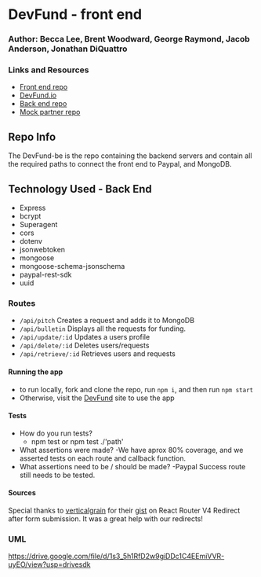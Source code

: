 # DevFund - front end

### Author: Becca Lee, Brent Woodward, George Raymond, Jacob Anderson, Jonathan DiQuattro

### Links and Resources
* [Front end repo](https://github.com/jbjbg/devfund-fe)
* [DevFund.io](https://www.devfund.io/)
* [Back end repo](https://github.com/jbjbg/devfund-be)
* [Mock partner repo](https://github.com/jbjbg/devfund-mock-partner)

## Repo Info
The DevFund-be is the repo containing the backend servers and contain all the required paths to connect the front end to Paypal, and MongoDB.

## Technology Used - Back End
- Express
- bcrypt
- Superagent
- cors
- dotenv
- jsonwebtoken
- mongoose
- mongoose-schema-jsonschema
- paypal-rest-sdk
- uuid

### Routes
- `/api/pitch` Creates a request and adds it to MongoDB
- `/api/bulletin` Displays all the requests for funding.
- `/api/update/:id` Updates a users profile
- `/api/delete/:id` Deletes users/requests 
- `/api/retrieve/:id` Retrieves users and requests


#### Running the app
- to run locally, fork and clone the repo, run `npm i`, and then run `npm start`
- Otherwise, visit the [DevFund](https://www.devfund.io/) site to use the app

#### Tests
* How do you run tests?
    - npm test or npm test ./'path'
* What assertions were made?
    -We have aprox 80% coverage, and we asserted tests on each route and callback function.
* What assertions need to be / should be made?
    -Paypal Success route still needs to be tested.


#### Sources
Special thanks to [verticalgrain](https://gist.github.com/verticalgrain) for their [gist](https://gist.github.com/verticalgrain/195468e69f2ac88f3d9573d285b09764) on React Router V4 Redirect after form submission. It was a great help with our redirects!

### UML
https://drive.google.com/file/d/1s3_5h1RfD2w9giDDc1C4EEmiVVR-uyEO/view?usp=drivesdk